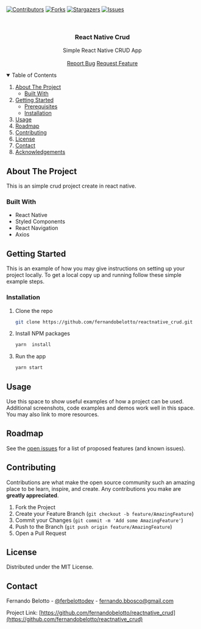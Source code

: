 [![Contributors][contributors-shield]][contributors-url]
[![Forks][forks-shield]][forks-url]
[![Stargazers][stars-shield]][stars-url]
[![Issues][issues-shield]][issues-url]

<br />

<p align="center">
  <!-- <img src="logo.png" alt="Logo"> -->

  <h3 align="center">React Native Crud</h3>

  <p align="center">
    Simple React Native CRUD App
    <br />
    <br />
    <a href="https://github.com/fernandobelotto/reactnative_crud/issues">Report Bug</a>
    <a href="https://github.com/fernandobelotto/reactnative_crud/issues">Request Feature</a>
  </p>
</p>

<details open="open">
  <summary>Table of Contents</summary>
  <ol>
    <li>
      <a href="#about-the-project">About The Project</a>
      <ul>
        <li><a href="#built-with">Built With</a></li>
      </ul>
    </li>
    <li>
      <a href="#getting-started">Getting Started</a>
      <ul>
        <li><a href="#prerequisites">Prerequisites</a></li>
        <li><a href="#installation">Installation</a></li>
      </ul>
    </li>
    <li><a href="#usage">Usage</a></li>
    <li><a href="#roadmap">Roadmap</a></li>
    <li><a href="#contributing">Contributing</a></li>
    <li><a href="#license">License</a></li>
    <li><a href="#contact">Contact</a></li>
    <li><a href="#acknowledgements">Acknowledgements</a></li>
  </ol>
</details>

## About The Project

This is an simple crud project create in react native.

### Built With

- React Native
- Styled Components
- React Navigation
- Axios

## Getting Started

This is an example of how you may give instructions on setting up your project locally.
To get a local copy up and running follow these simple example steps.


### Installation

1. Clone the repo

   ```sh
   git clone https://github.com/fernandobelotto/reactnative_crud.git
   ```

2. Install NPM packages

   ```sh
   yarn  install
   ```

3. Run the app

   ```sh
   yarn start
   ```

## Usage

Use this space to show useful examples of how a project can be used. Additional screenshots, code examples and demos work well in this space. You may also link to more resources.

<!-- _For more examples, please refer to the [Documentation](https://example.com)_ -->

## Roadmap

See the [open issues](https://github.com/fernandobelotto/reactnative_crud/issues) for a list of proposed features (and known issues).

## Contributing

Contributions are what make the open source community such an amazing place to be learn, inspire, and create. Any contributions you make are **greatly appreciated**.

1. Fork the Project
2. Create your Feature Branch (`git checkout -b feature/AmazingFeature`)
3. Commit your Changes (`git commit -m 'Add some AmazingFeature'`)
4. Push to the Branch (`git push origin feature/AmazingFeature`)
5. Open a Pull Request

## License

Distributed under the MIT License.

## Contact

Fernando Belotto - [@ferbelottodev](https://twitter.com/ferbelottodev) - fernando.bbosco@gmail.com

Project Link: [https://github.com/fernandobelotto/reactnative_crud](https://github.com/fernandobelotto/reactnative_crud)

[contributors-shield]: https://img.shields.io/github/contributors/fernandobelotto/reactnative_crud.svg?style=for-the-badge
[contributors-url]: https://github.com/fernandobelotto/reactnative_crud/graphs/contributors
[forks-shield]: https://img.shields.io/github/forks/fernandobelotto/reactnative_crud.svg?style=for-the-badge
[forks-url]: https://github.com/fernandobelotto/reactnative_crud/network/members
[stars-shield]: https://img.shields.io/github/stars/fernandobelotto/reactnative_crud.svg?style=for-the-badge
[stars-url]: https://github.com/fernandobelotto/reactnative_crud/stargazers
[issues-shield]: https://img.shields.io/github/issues/fernandobelotto/reactnative_crud.svg?style=for-the-badge
[issues-url]: https://github.com/fernandobelotto/reactnative_crud/issues
